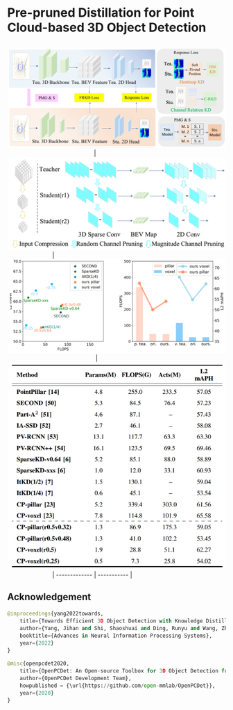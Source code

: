 # Pre-pruned Distillation for Point Cloud-based 3D Object Detection
## 
![Architecture of the proposed method](https://github.com/lifuyang-1919/Efficient-Distillation/blob/main/docs/frame.jpg)  <img width=200/>| ![Illustration of the input resolution compression and the channel pruning process](https://github.com/lifuyang-1919/Efficient-Distillation/blob/main/docs/pru.jpg)  <img width=100/>  |
![Comparisons on the Waymo validation set](https://github.com/lifuyang-1919/Efficient-Distillation/blob/main/docs/efficiency.png) <img width=200/> | ![QUANTITATIVE EVALUATION](https://github.com/lifuyang-1919/Efficient-Distillation/blob/main/docs/tab.jpg)  <img width=100/> |
------------- | ----------- |


## Acknowledgement
```python
@inproceedings{yang2022towards,
    title={Towards Efficient 3D Object Detection with Knowledge Distillation},
    author={Yang, Jihan and Shi, Shaoshuai and Ding, Runyu and Wang, Zhe and Qi, Xiaojuan},
    booktitle={Advances in Neural Information Processing Systems},
    year={2022}
}
```
```python
@misc{openpcdet2020,
    title={OpenPCDet: An Open-source Toolbox for 3D Object Detection from Point Clouds},
    author={OpenPCDet Development Team},
    howpublished = {\url{https://github.com/open-mmlab/OpenPCDet}},
    year={2020}
}
```
